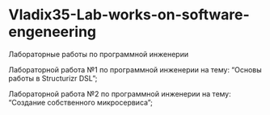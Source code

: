 # Vladix35-Lab-works-on-software-engeneering
Лабораторные работы по программной инженерии



Лабораторной работа №1 по программной инженерии на тему: “Основы работы в Structurizr DSL”;

Лабораторной работа №2 по программной инженерии на тему: “Создание собственного микросервиса”;

